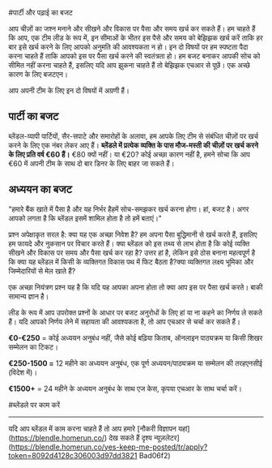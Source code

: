 #पार्टी और पढ़ाई का बजट

आप चीज़ों का जश्न मनाने और सीखने और विकास पर पैसा और समय खर्च कर सकते हैं। हम चाहते हैं कि आप, एक टीम लीड के रूप में, इन सीमाओं के भीतर इस पैसे और समय को बेझिझक खर्च करें ताकि हर बार इसे खर्च करने के लिए आपको अनुमति की आवश्यकता न हो। इन दो विषयों पर हम स्पष्टता पैदा करना चाहते हैं ताकि आपको इस पर पैसा खर्च करने की स्वतंत्रता हो। हम बजट बनाकर आपकी सोच को सीमित नहीं करना चाहते हैं, इसलिए यदि आप झुकना चाहते हैं तो बेझिझक एचआर से पूछें। एक अच्छे कारण के लिए बजटएन।

आप अपनी टीम के लिए इन दो विषयों में अग्रणी हैं।

## पार्टी का बजट

ब्लेंडल-व्यापी पार्टियों, सैर-सपाटे और समारोहों के अलावा, हम आपके लिए टीम से संबंधित चीज़ों पर खर्च करने के लिए एक नंबर लेकर आए हैं। **ब्लेंडले में प्रत्येक व्यक्ति के पास मौज-मस्ती की चीज़ों पर खर्च करने के लिए प्रति वर्ष €60 हैं।** €80 क्यों नहीं। या €20? कोई अच्छा कारण नहीं है, हमने सोचा कि आप €60 में अपनी टीम के साथ दो बार डिनर के लिए बाहर जा सकते हैं।

## अध्ययन का बजट

"हमारे बैंक खाते में पैसा है और यह निर्भर हैहमें सोच-समझकर खर्च करना होगा। हां, बजट है। अगर आपको लगता है कि ब्लेंडल इसमें शामिल होता है तो हमें बताएं।"

प्रश्न अपेक्षाकृत सरल है: क्या यह एक अच्छा निवेश है? हम अपना पैसा बुद्धिमानी से खर्च करते हैं, इसलिए हम फायदे और नुकसान पर विचार करते हैं। क्या ब्लेंडल को इस तथ्य से लाभ होता है कि कोई व्यक्ति सीखने और विकास पर समय और पैसा खर्च कर रहा है? उत्तर हां है, लेकिन इसे ठोस बनाना महत्वपूर्ण है कि क्या यह ब्लेंडल में किसी के व्यक्तिगत विकास पथ में फिट बैठता है?क्या व्यक्तिगत लक्ष्य भूमिका और जिम्मेदारियों से मेल खाते हैं?

एक अच्छा नियंत्रण प्रश्न यह है कि यदि यह आपका अपना होता तो क्या आप इस पर पैसा खर्च करते। बाकी सामान्य ज्ञान है।

लीड के रूप में आप उपरोक्त प्रश्नों के आधार पर बजट अनुरोधों के लिए हां या ना कहने का निर्णय ले सकते हैं। यदि आपको निर्णय लेने में सहायता की आवश्यकता है, तो आप एचआर से चर्चा कर सकते हैं।

**€0-€250** = कोई अध्ययन अनुबंध नहीं, जैसे कोई बढ़िया किताब, ऑनलाइन पाठ्यक्रम या किसी शिखर सम्मेलन का टिकट।

**€250-1500 =** 12 महीने का अध्ययन अनुबंध, एक पूर्ण अध्ययन/पाठ्यक्रम या सम्मेलन की तरहएनसीई (विदेश में)।

**€1500+** = 24 महीने के अध्ययन अनुबंध के साथ एज केस, कृपया एचआर के साथ चर्चा करें।

#ब्लेंडले पर काम करें

---

यदि आप ब्लेंडल में काम करना चाहते हैं तो आप हमारे [नौकरी विज्ञापन यहां] (https://blendle.homerun.co/) देख सकते हैं दृश्य न्यूज़लेटर](https://blendle.homerun.co/yes-keep-me-posted/tr/apply?token=8092d4128c306003d97dd3821 Bad06f2)
